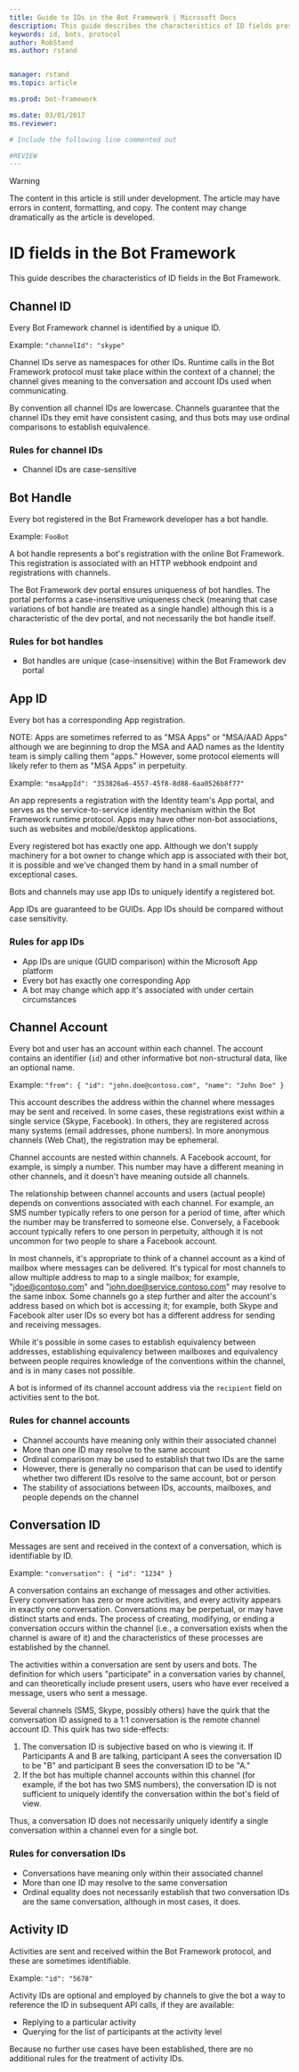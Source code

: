 ```yaml
---
title: Guide to IDs in the Bot Framework | Microsoft Docs
description: This guide describes the characteristics of ID fields present in the Bot Framework v3 protocol.
keywords: id, bots, protocol
author: RobStand
ms.author: rstand


manager: rstand
ms.topic: article

ms.prod: bot-framework

ms.date: 03/01/2017
ms.reviewer:

# Include the following line commented out

#REVIEW
---
```

> [!WARNING]
> The content in this article is still under development. The article may have errors in content, formatting,
> and copy. The content may change dramatically as the article is developed.

# ID fields in the Bot Framework
This guide describes the characteristics of ID fields in the Bot Framework.

## Channel ID
Every Bot Framework channel is identified by a unique ID.

Example: `"channelId": "skype"`

Channel IDs serve as namespaces for other IDs. Runtime calls in the Bot Framework protocol must take place
within the context of a channel; the channel gives meaning to the conversation and account IDs used when
communicating.

By convention all channel IDs are lowercase. Channels guarantee that the channel IDs they emit have consistent
casing, and thus bots may use ordinal comparisons to establish equivalence.

### Rules for channel IDs
- Channel IDs are case-sensitive

## Bot Handle

Every bot registered in the Bot Framework developer has a bot handle.

Example: `FooBot`

A bot handle represents a bot's registration with the online Bot Framework. This registration is associated
with an HTTP webhook endpoint and registrations with channels.

The Bot Framework dev portal ensures uniqueness of bot handles. The portal performs a case-insensitive
uniqueness check (meaning that case variations of bot handle are treated as a single handle) although this is
a characteristic of the dev portal, and not necessarily the bot handle itself.

### Rules for bot handles
* Bot handles are unique (case-insensitive) within the Bot Framework dev portal

## App ID

Every bot has a corresponding App registration.

NOTE: Apps are sometimes referred to as "MSA Apps" or "MSA/AAD Apps" although we are beginning to drop the MSA and
AAD names as the Identity team is simply calling them "apps." However, some protocol elements will likely
refer to them as "MSA Apps" in perpetuity.

Example: `"msaAppId": "353826a6-4557-45f8-8d88-6aa0526b8f77"`

An app represents a registration with the Identity team's App portal, and serves as the service-to-service
identity mechanism within the Bot Framework runtime protocol. Apps may have other non-bot associations, such
as websites and mobile/desktop applications.

Every registered bot has exactly one app. Although we don't supply machinery for a bot owner to change which
app is associated with their bot, it is possible and we've changed them by hand in a small number of exceptional
cases.

Bots and channels may use app IDs to uniquely identify a registered bot.

App IDs are guaranteed to be GUIDs. App IDs should
be compared without case sensitivity.

### Rules for app IDs
* App IDs are unique (GUID comparison) within the Microsoft App platform
* Every bot has exactly one corresponding App
* A bot may change which app it's associated with under certain circumstances

## Channel Account

Every bot and user has an account within each channel. The account contains an identifier (`id`) and other
informative bot non-structural data, like an optional name.

Example: `"from": { "id": "john.doe@contoso.com", "name": "John Doe" }`

This account describes the address within the channel where messages may be sent and received. In some
cases, these registrations exist within a single service (Skype, Facebook). In others, they are registered
across many systems (email addresses, phone numbers). In more anonymous channels (Web Chat), the registration
may be ephemeral.

Channel accounts are nested within channels. A Facebook account, for example, is simply a number. This
number may have a different meaning in other channels, and it doesn't have meaning outside all channels.

The relationship between channel accounts and users (actual people) depends on conventions associated with
each channel. For example, an SMS number typically refers to one person for a period of time, after which
the number may be transferred to someone else. Conversely, a Facebook account typically refers to one person
in perpetuity, although it is not uncommon for two people to share a Facebook account.

In most channels, it's appropriate to think of a channel account as a kind of mailbox where messages can be
delivered. It's typical for most channels to allow multiple address to map to a single mailbox; for example,
"jdoe@contoso.com" and "john.doe@service.contoso.com" may resolve to the same inbox. Some channels go
a step further and alter the account's address based on which bot is accessing it; for example, both Skype
and Facebook alter user IDs so every bot has a different address for sending and receiving messages.

While it's possible in some cases to establish equivalency between addresses, establishing equivalency
between mailboxes and equivalency between people requires knowledge of the conventions within the channel,
and is in many cases not possible.

A bot is informed of its channel account address via the `recipient` field on activities sent to the bot.

### Rules for channel accounts
* Channel accounts have meaning only within their associated channel
* More than one ID may resolve to the same account
* Ordinal comparison may be used to establish that two IDs are the same
* However, there is generally no comparison that can be used to identify whether two different IDs resolve
  to the same account, bot or person
* The stability of associations between IDs, accounts, mailboxes, and people depends on the channel

## Conversation ID

Messages are sent and received in the context of a conversation, which is identifiable by ID.

Example: `"conversation": { "id": "1234" }`

A conversation contains an exchange of messages and other activities. Every conversation has zero or more
activities, and every activity appears in exactly one conversation. Conversations may be perpetual, or may
have distinct starts and ends. The process of creating, modifying, or ending a conversation occurs within
the channel (i.e., a conversation exists when the channel is aware of it) and the characteristics of these
processes are established by the channel.

The activities within a conversation are sent by users and bots. The definition for which users "participate"
in a conversation varies by channel, and can theoretically include present users, users who have ever
received a message, users who sent a message.

Several channels (SMS, Skype, possibly others) have the quirk that the conversation ID assigned to a 1:1
conversation is the remote channel account ID. This quirk has two side-effects:
1. The conversation ID is subjective based on who is viewing it. If Participants A and B are talking,
   participant A sees the conversation ID to be "B" and participant B sees the conversation ID to be "A."
2. If the bot has multiple channel accounts within this channel (for example, if the bot has two SMS numbers),
   the conversation ID is not sufficient to uniquely identify the conversation within the bot's field of view.

Thus, a conversation ID does not necessarily uniquely identify a single conversation within a channel even
for a single bot.

### Rules for conversation IDs
* Conversations have meaning only within their associated channel
* More than one ID may resolve to the same conversation
* Ordinal equality does not necessarily establish that two conversation IDs are the same conversation, although
  in most cases, it does.

## Activity ID

Activities are sent and received within the Bot Framework protocol, and these are sometimes identifiable.

Example: `"id": "5678"`

Activity IDs are optional and employed by channels to give the bot a way to reference the ID in subsequent
API calls, if they are available:
* Replying to a particular activity
* Querying for the list of participants at the activity level

Because no further use cases have been established, there are no additional rules for the treatment of activity
IDs.
